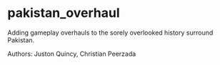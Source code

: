 # pakistan_overhaul
Adding gameplay overhauls to the sorely overlooked history surround Pakistan.

Authors: Juston Quincy, Christian Peerzada
